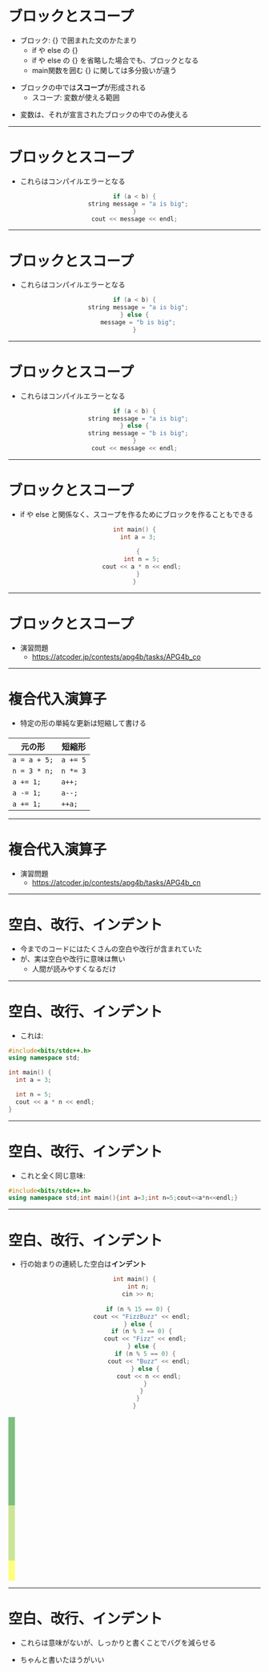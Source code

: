 # ブロックとスコープ

<v-clicks>

- ブロック: {} で囲まれた文のかたまり
  - if や else の {}
  - if や else の {} を省略した場合でも、ブロックとなる
  - main関数を囲む {} に関しては多分扱いが違う

+ ブロックの中では**スコープ**が形成される
  + スコープ: 変数が使える範囲

- 変数は、それが宣言されたブロックの中でのみ使える

</v-clicks>

---

# ブロックとスコープ

- これらはコンパイルエラーとなる

<center>

```cpp
if (a < b) {
  string message = "a is big";
}
cout << message << endl;
```

</center>

<style>

pre[class*='language-'] {
  width: 800px;
  margin-top: 20px;
}

.slidev-code code {
  font-size: 24px  !important;
}
</style>

---

# ブロックとスコープ

- これらはコンパイルエラーとなる

<center>

```cpp
if (a < b) {
  string message = "a is big";
} else {
  message = "b is big";
}
```

</center>

<style>

pre[class*='language-'] {
  width: 800px;
  margin-top: 20px;
}

.slidev-code code {
  font-size: 24px  !important;
}
</style>

---

# ブロックとスコープ

- これらはコンパイルエラーとなる

<center>

```cpp
if (a < b) {
  string message = "a is big";
} else {
  string message = "b is big";
}
cout << message << endl;
```

</center>

<style>

pre[class*='language-'] {
  width: 800px;
  margin-top: 20px;
}

.slidev-code code {
  font-size: 24px  !important;
}
</style>

---

# ブロックとスコープ

- if や else と関係なく、スコープを作るためにブロックを作ることもできる

<center>

```cpp
int main() {
  int a = 3;
  
  {
    int n = 5;
    cout << a * n << endl;
  }
}
```

</center>

<style>

pre[class*='language-'] {
  width: 800px;
  margin-top: 20px;
}

.slidev-code code {
  font-size: 20px  !important;
}

</style>

---

# ブロックとスコープ

- 演習問題
  - https://atcoder.jp/contests/apg4b/tasks/APG4b_co​

---

# 複合代入演算子

- 特定の形の単純な更新は短縮して書ける

<center>

| 元の形          | 短縮形      |
|--------------|----------|
| `a = a + 5;` | `a += 5` |
| `n = 3 * n;` | `n *= 3` |
| `a += 1;`    | `a++;`   |
| `a -= 1;`    | `a--;`   |
| `a += 1;`    | `++a;`   |

</center>

<style>

table {
  margin-top: 20px;
  width: 600px;
}

</style>

---

# 複合代入演算子

- 演習問題
  - https://atcoder.jp/contests/apg4b/tasks/APG4b_cn

---

# 空白、改行、インデント

- 今までのコードにはたくさんの空白や改行が含まれていた
- が、実は空白や改行に意味は無い
  - 人間が読みやすくなるだけ

---

# 空白、改行、インデント

- これは:

```cpp
#include<bits/stdc++.h>
using namespace std;

int main() {
  int a = 3;

  int n = 5;
  cout << a * n << endl;
}
```

<style>

pre[class*='language-'] {
  width: 800px;
  margin-top: 20px;
}

.slidev-code code {
  font-size: 20px  !important;
}

</style>

---

# 空白、改行、インデント

- これと全く同じ意味:

```cpp
#include<bits/stdc++.h>
using namespace std;int main(){int a=3;int n=5;cout<<a*n<<endl;}
```

<style>

pre[class*='language-'] {
  width: 800px;
  margin-top: 20px;
}

.slidev-code code {
  font-size: 18px  !important;
}

</style>

---

# 空白、改行、インデント

- 行の始まりの連続した空白は**インデント**

<center>

```cpp
int main() {
  int n;
  cin >> n;
  
  if (n % 15 == 0) {
    cout << "FizzBuzz" << endl;
  } else {
    if (n % 3 == 0) {
      cout << "Fizz" << endl;
    } else {
      if (n % 5 == 0) {
        cout << "Buzz" << endl;
      } else {
        cout << n << endl;
      }
    }
  }
}
```

</center>

<div v-click class="box" id="box-0"></div>
<div v-click class="box" id="box-1"></div>
<div v-click class="box" id="box-2"></div>
<div v-click class="box" id="box-3"></div>
<div v-click class="box" id="box-4"></div>
<div v-click class="box" id="box-5"></div>

<style>

pre[class*='language-'] {
  width: 800px;
  margin-top: 20px;
}

.slidev-code code {
  font-size: 11.5px  !important;
}

.box {
  border: none;
  width: 13px;
}

#box-0 {
  top: 310px;
  left: 125px;

  background-color: green;
  opacity: 0.5;
  height: 18px;
}

#box-1 {
  top: 344px;
  left: 125px;

  background-color: green;
  opacity: 0.5;
  height: 158px;
}

#box-2 {
  top: 360px;
  left: 138px;

  background-color: yellowgreen;
  opacity: 0.5;
  height: 20px;
}

#box-3 {
  top: 395px;
  left: 138px;

  background-color: yellowgreen;
  opacity: 0.5;
  height: 90px;
}

#box-4 {
  top: 412px;
  left: 151px;

  background-color: yellow;
  opacity: 0.5;
  height: 20px;
}

#box-5 {
  top: 447px;
  left: 151px;

  background-color: yellow;
  opacity: 0.5;
  height: 20px;
}

</style>

---

# 空白、改行、インデント

- これらは意味がないが、しっかりと書くことでバグを減らせる

+ ちゃんと書いたほうがいい
